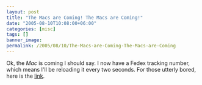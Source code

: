 ```yaml
---
layout: post
title: "The Macs are Coming! The Macs are Coming!"
date: "2005-08-10T10:08:00+06:00"
categories: [misc]
tags: []
banner_image: 
permalink: /2005/08/10/The-Macs-are-Coming-The-Macs-are-Coming
---
```


Ok, the <i>Mac</i> is coming I should say. I now have a Fedex tracking number, which means I'll be reloading it every two seconds. For those utterly bored, here is the <a href="http://www.fedex.com/Tracking?cntry_code=us&action=track&language=english&tracknumbers=716515983304&initial=x&">link</a>.
